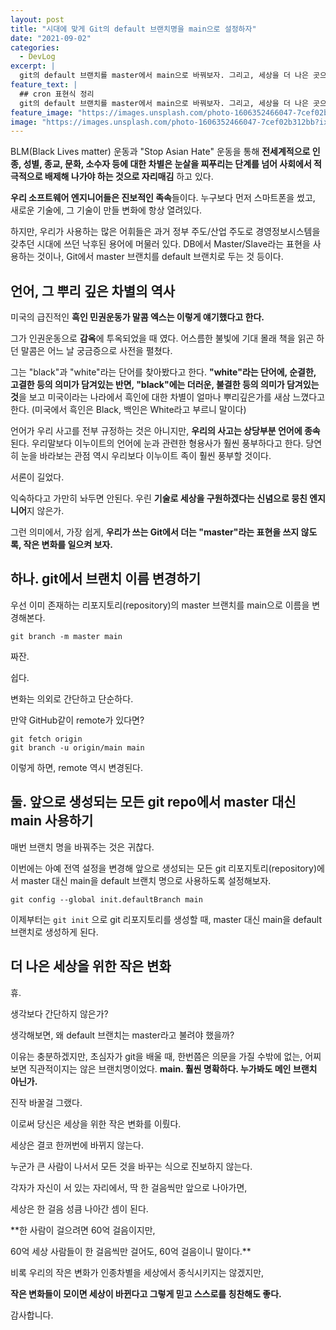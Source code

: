 ```yaml
---
layout: post
title: "시대에 맞게 Git의 default 브랜치명을 main으로 설정하자"
date: "2021-09-02"
categories:
  - DevLog
excerpt: |
  git의 default 브랜치를 master에서 main으로 바꿔보자. 그리고, 세상을 더 나은 곳으로 바꾸는 일에 동참하자. git에서 branch 이름을 변경하는 법을 알아본다. remote도 이에 맞게 설정해주는 법을 알아본다. 더불어 git의 전역 설정을 통해 default branch가 main이 되게 설정해본다.
feature_text: |
  ## cron 표현식 정리
  git의 default 브랜치를 master에서 main으로 바꿔보자. 그리고, 세상을 더 나은 곳으로 바꾸는 일에 동참하자. git에서 branch 이름을 변경하는 법을 알아본다. remote도 이에 맞게 설정해주는 법을 알아본다. 더불어 git의 전역 설정을 통해 default branch가 main이 되게 설정해본다.
feature_image: "https://images.unsplash.com/photo-1606352466047-7cef02b312bb?ixid=MnwxMjA3fDB8MHxwaG90by1wYWdlfHx8fGVufDB8fHx8&ixlib=rb-1.2.1&auto=format&fit=crop&w=1062&q=80"
image: "https://images.unsplash.com/photo-1606352466047-7cef02b312bb?ixid=MnwxMjA3fDB8MHxwaG90by1wYWdlfHx8fGVufDB8fHx8&ixlib=rb-1.2.1&auto=format&fit=crop&w=1062&q=80"
---
```


BLM(Black Lives matter) 운동과 "Stop Asian Hate" 운동을 통해 **전세계적으로 인종, 성별, 종교, 문화, 소수자 등에 대한 차별은 눈살을 찌푸리는 단계를 넘어 사회에서 적극적으로 배제해 나가야 하는 것으로 자리매김** 하고 있다.

**우리 소프트웨어 엔지니어들은 진보적인 족속**들이다. 누구보다 먼저 스마트폰을 썼고, 새로운 기술에, 그 기술이 만들 변화에 항상 열려있다.

하지만, 우리가 사용하는 많은 어휘들은 과거 정부 주도/산업 주도로 경영정보시스템을 갖추던 시대에 쓰던 낙후된 용어에 머물러 있다. DB에서 Master/Slave라는 표현을 사용하는 것이나, Git에서 master 브랜치를 default 브랜치로 두는 것 등이다.

## 언어, 그 뿌리 깊은 차별의 역사

미국의 급진적인 **흑인 민권운동가 말콤 엑스는 이렇게 얘기했다고 한다.**

그가 인권운동으로 **감옥**에 투옥되었을 때 였다. 어스름한 불빛에 기대 몰래 책을 읽곤 하던 말콤은 어느 날 궁금증으로 사전을 펼쳤다.

그는 "black"과 "white"라는 단어를 찾아봤다고 한다. **"white"라는 단어에, 순결한, 고결한 등의 의미가 담겨있는 반면, "black"에는 더러운, 불결한 등의 의미가 담겨있는 것**을 보고 미국이라는 나라에서 흑인에 대한 차별이 얼마나 뿌리깊은가를 새삼 느꼈다고 한다. (미국에서 흑인은 Black, 백인은 White라고 부르니 말이다)

언어가 우리 사고를 전부 규정하는 것은 아니지만, **우리의 사고는 상당부분 언어에 종속**된다. 우리말보다 이누이트의 언어에 눈과 관련한 형용사가 훨씬 풍부하다고 한다. 당연히 눈을 바라보는 관점 역시 우리보다 이누이트 족이 훨씬 풍부할 것이다.

서론이 길었다.

익숙하다고 가만히 놔두면 안된다. 우린 **기술로 세상을 구원하겠다는 신념으로 뭉친 엔지니어**지 않은가.

그런 의미에서, 가장 쉽게, **우리가 쓰는 Git에서 더는 "master"라는 표현을 쓰지 않도록, 작은 변화를 일으켜 보자.**

## 하나. git에서 브랜치 이름 변경하기

우선 이미 존재하는 리포지토리(repository)의 master 브랜치를 main으로 이름을 변경해본다.

```shell
git branch -m master main
```

짜잔.

쉽다.

변화는 의외로 간단하고 단순하다.

만약 GitHub같이 remote가 있다면?

```shell
git fetch origin
git branch -u origin/main main
```

이렇게 하면, remote 역시 변경된다.

## 둘. 앞으로 생성되는 모든 git repo에서 master 대신 main 사용하기

매번 브랜치 명을 바꿔주는 것은 귀찮다.

이번에는 아예 전역 설정을 변경해 앞으로 생성되는 모든 git 리포지토리(repository)에서 master 대신 main을 default 브랜치 명으로 사용하도록 설정해보자.

```shell
git config --global init.defaultBranch main
```

이제부터는 `git init` 으로 git 리포지토리를 생성할 때, master 대신 main을 default 브랜치로 생성하게 된다.

## 더 나은 세상을 위한 작은 변화

휴.

생각보다 간단하지 않은가?

생각해보면, 왜 default 브랜치는 master라고 불려야 했을까?

이유는 충분하겠지만, 초심자가 git을 배울 때, 한번쯤은 의문을 가질 수밖에 없는, 어찌 보면 직관적이지는 않은 브랜치명이었다.
**main. 훨씬 명확하다. 누가봐도 메인 브랜치 아닌가.**

진작 바꿀걸 그랬다.

이로써 당신은 세상을 위한 작은 변화를 이뤘다.

세상은 결코 한꺼번에 바뀌지 않는다.

누군가 큰 사람이 나서서 모든 것을 바꾸는 식으로 진보하지 않는다.

각자가 자신이 서 있는 자리에서, 딱 한 걸음씩만 앞으로 나아가면,

세상은 한 걸음 성큼 나아간 셈이 된다.

\*\*한 사람이 걸으려면 60억 걸음이지만,

60억 세상 사람들이 한 걸음씩만 걸어도, 60억 걸음이니 말이다.\*\*

비록 우리의 작은 변화가 인종차별을 세상에서 종식시키지는 않겠지만,

**작은 변화들이 모이면 세상이 바뀐다고 그렇게 믿고 스스로를 칭찬해도 좋다.**

감사합니다.
